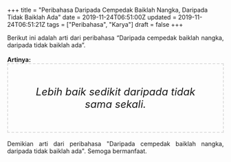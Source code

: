 +++
title = "Peribahasa Daripada Cempedak Baiklah Nangka, Daripada Tidak Baiklah Ada"
date = 2019-11-24T06:51:00Z
updated = 2019-11-24T06:51:21Z
tags = ["Peribahasa", "Karya"]
draft = false
+++

<div dir="ltr" style="text-align: left;" trbidi="on"><div style="text-align: justify;">Berikut ini adalah arti dari peribahasa “Daripada cempedak baiklah nangka, daripada tidak baiklah ada”.</div><br /><div style="text-align: justify;"><b>Artinya:</b></div><div style="border: 2px dashed #ddd; font-size: 24px; height: auto; margin: 0 auto; padding: 50px; text-align: center; width: auto;"><i>Lebih baik sedikit daripada tidak sama sekali.</i></div><br /><div style="text-align: justify;">Demikian arti dari peribahasa "Daripada cempedak baiklah nangka, daripada tidak baiklah ada". Semoga bermanfaat.</div></div>
